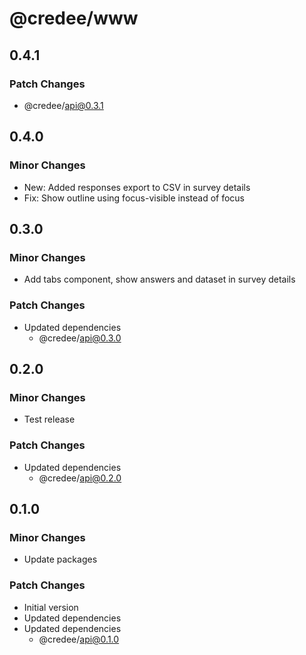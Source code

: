 # @credee/www

## 0.4.1

### Patch Changes

- @credee/api@0.3.1

## 0.4.0

### Minor Changes

- New: Added responses export to CSV in survey details
- Fix: Show outline using focus-visible instead of focus

## 0.3.0

### Minor Changes

- Add tabs component, show answers and dataset in survey details

### Patch Changes

- Updated dependencies
  - @credee/api@0.3.0

## 0.2.0

### Minor Changes

- Test release

### Patch Changes

- Updated dependencies
  - @credee/api@0.2.0

## 0.1.0

### Minor Changes

- Update packages

### Patch Changes

- Initial version
- Updated dependencies
- Updated dependencies
  - @credee/api@0.1.0
